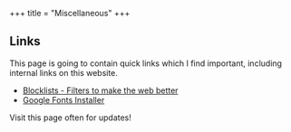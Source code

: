 +++
title = "Miscellaneous"
+++

## Links

This page is going to contain quick links which I find important, including internal links on this website.

- [Blocklists - Filters to make the web better](/blocklist "Contains lists and filters to make the web better")
- [Google Fonts Installer](https://github.com/AnXh3L0/localfonts-google "Downloads and installs all Google Fonts locally")

Visit this page often for updates!
